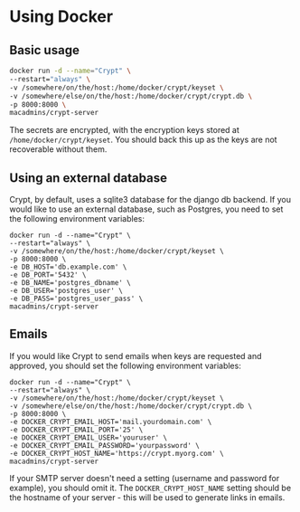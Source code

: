 # Using Docker

## Basic usage

``` bash
docker run -d --name="Crypt" \
--restart="always" \
-v /somewhere/on/the/host:/home/docker/crypt/keyset \
-v /somewhere/else/on/the/host:/home/docker/crypt/crypt.db \
-p 8000:8000 \
macadmins/crypt-server
```

The secrets are encrypted, with the encryption keys stored at ``/home/docker/crypt/keyset``. You should back this up as the keys are not recoverable without them.

## Using an external database

Crypt, by default, uses a sqlite3 database for the django db backend.  If you would like to use an external database, such as Postgres, you need to set the following environment variables:
```
docker run -d --name="Crypt" \
--restart="always" \
-v /somewhere/on/the/host:/home/docker/crypt/keyset \
-p 8000:8000 \
-e DB_HOST='db.example.com' \
-e DB_PORT='5432' \
-e DB_NAME='postgres_dbname' \
-e DB_USER='postgres_user' \
-e DB_PASS='postgres_user_pass' \
macadmins/crypt-server
```

## Emails

If you would like Crypt to send emails when keys are requested and approved, you should set the following environment variables:

```
docker run -d --name="Crypt" \
--restart="always" \
-v /somewhere/on/the/host:/home/docker/crypt/keyset \
-v /somewhere/else/on/the/host:/home/docker/crypt/crypt.db \
-p 8000:8000 \
-e DOCKER_CRYPT_EMAIL_HOST='mail.yourdomain.com' \
-e DOCKER_CRYPT_EMAIL_PORT='25' \
-e DOCKER_CRYPT_EMAIL_USER='youruser' \
-e DOCKER_CRYPT_EMAIL_PASSWORD='yourpassword' \
-e DOCKER_CRYPT_HOST_NAME='https://crypt.myorg.com' \
macadmins/crypt-server
```

If your SMTP server doesn't need a setting (username and password for example), you should omit it. The `DOCKER_CRYPT_HOST_NAME` setting should be the hostname of your server - this will be used to generate links in emails.
